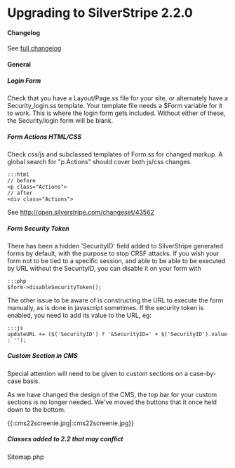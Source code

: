 # Upgrading to SilverStripe 2.2.0

#### Changelog

See [full changelog](http://open.silverstripe.com/wiki/ChangeLog/2.2.0)

#### General

##### Login Form

Check that you have a Layout/Page.ss file for your site, or alternately have a Security_login.ss template.
Your template file needs a $Form variable for it to work. This is where the login form gets included. Without either of these, the Security/login form will be blank.


##### Form Actions HTML/CSS

Check css/js and subclassed templates of Form.ss for changed markup. A global search for "p.Actions" should cover both js/css changes.

	:::html
	// before
	<p class="Actions">
	// after
	<div class="Actions">

See http://open.silverstripe.com/changeset/43562

##### Form Security Token

There has been a hidden 'SecurityID' field added to SilverStripe generated forms by default, with the purpose to stop CRSF attacks. If you wish your form not to be tied to a specific session, and able to be able to be executed by URL without the SecurityID, you can disable it on your form with

	:::php
	$form->disableSecurityToken();


The other issue to be aware of is constructing the URL to execute the form manually, as is done in javascript sometimes. If the security token is enabled, you need to add its value to the URL, eg:

	:::js
	updateURL += ($('SecurityID') ? '&SecurityID=' + $('SecurityID').value : '');


##### Custom Section in CMS

Special attention will need to be given to custom sections on a case-by-case basis.

As we have changed the design of the CMS, the top bar for your custom sections is no longer needed. We've moved the buttons that it once held down to the bottom.

{{:cms22screenie.jpg|:cms22screenie.jpg}}


##### Classes added to 2.2 that may conflict

Sitemap.php
